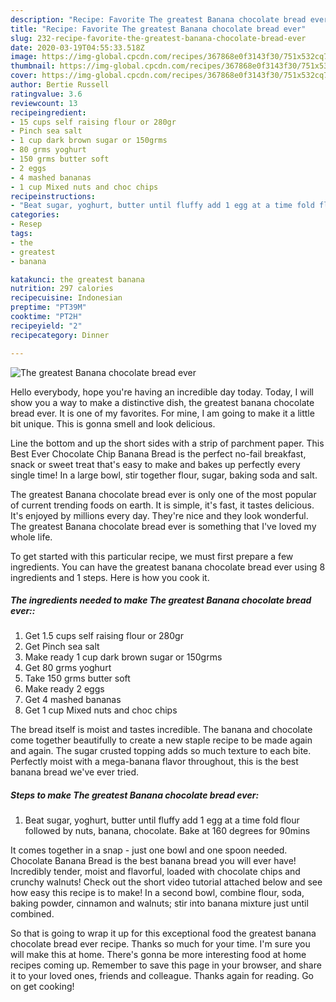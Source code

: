 ```yaml
---
description: "Recipe: Favorite The greatest Banana chocolate bread ever"
title: "Recipe: Favorite The greatest Banana chocolate bread ever"
slug: 232-recipe-favorite-the-greatest-banana-chocolate-bread-ever
date: 2020-03-19T04:55:33.518Z
image: https://img-global.cpcdn.com/recipes/367868e0f3143f30/751x532cq70/the-greatest-banana-chocolate-bread-ever-recipe-main-photo.jpg
thumbnail: https://img-global.cpcdn.com/recipes/367868e0f3143f30/751x532cq70/the-greatest-banana-chocolate-bread-ever-recipe-main-photo.jpg
cover: https://img-global.cpcdn.com/recipes/367868e0f3143f30/751x532cq70/the-greatest-banana-chocolate-bread-ever-recipe-main-photo.jpg
author: Bertie Russell
ratingvalue: 3.6
reviewcount: 13
recipeingredient:
- 15 cups self raising flour or 280gr
- Pinch sea salt
- 1 cup dark brown sugar or 150grms
- 80 grms yoghurt
- 150 grms butter soft
- 2 eggs
- 4 mashed bananas
- 1 cup Mixed nuts and choc chips
recipeinstructions:
- "Beat sugar, yoghurt, butter until fluffy add 1 egg at a time fold flour followed by nuts, banana, chocolate. Bake at 160 degrees for 90mins"
categories:
- Resep
tags:
- the
- greatest
- banana

katakunci: the greatest banana
nutrition: 297 calories
recipecuisine: Indonesian
preptime: "PT39M"
cooktime: "PT2H"
recipeyield: "2"
recipecategory: Dinner

---
```



![The greatest Banana chocolate bread ever](https://img-global.cpcdn.com/recipes/367868e0f3143f30/751x532cq70/the-greatest-banana-chocolate-bread-ever-recipe-main-photo.jpg)

Hello everybody, hope you're having an incredible day today. Today, I will show you a way to make a distinctive dish, the greatest banana chocolate bread ever. It is one of my favorites. For mine, I am going to make it a little bit unique. This is gonna smell and look delicious.

Line the bottom and up the short sides with a strip of parchment paper. This Best Ever Chocolate Chip Banana Bread is the perfect no-fail breakfast, snack or sweet treat that&#39;s easy to make and bakes up perfectly every single time! In a large bowl, stir together flour, sugar, baking soda and salt.

The greatest Banana chocolate bread ever is only one of the most popular of current trending foods on earth. It is simple, it's fast, it tastes delicious. It's enjoyed by millions every day. They're nice and they look wonderful. The greatest Banana chocolate bread ever is something that I've loved my whole life.


To get started with this particular recipe, we must first prepare a few ingredients. You can have the greatest banana chocolate bread ever using 8 ingredients and 1 steps. Here is how you cook it.

##### The ingredients needed to make The greatest Banana chocolate bread ever::

1. Get 1.5 cups self raising flour or 280gr
1. Get Pinch sea salt
1. Make ready 1 cup dark brown sugar or 150grms
1. Get 80 grms yoghurt
1. Take 150 grms butter soft
1. Make ready 2 eggs
1. Get 4 mashed bananas
1. Get 1 cup Mixed nuts and choc chips


The bread itself is moist and tastes incredible. The banana and chocolate come together beautifully to create a new staple recipe to be made again and again. The sugar crusted topping adds so much texture to each bite. Perfectly moist with a mega-banana flavor throughout, this is the best banana bread we&#39;ve ever tried. 

##### Steps to make The greatest Banana chocolate bread ever:

1. Beat sugar, yoghurt, butter until fluffy add 1 egg at a time fold flour followed by nuts, banana, chocolate. Bake at 160 degrees for 90mins


It comes together in a snap - just one bowl and one spoon needed. Chocolate Banana Bread is the best banana bread you will ever have! Incredibly tender, moist and flavorful, loaded with chocolate chips and crunchy walnuts! Check out the short video tutorial attached below and see how easy this recipe is to make! In a second bowl, combine flour, soda, baking powder, cinnamon and walnuts; stir into banana mixture just until combined. 

So that is going to wrap it up for this exceptional food the greatest banana chocolate bread ever recipe. Thanks so much for your time. I'm sure you will make this at home. There's gonna be more interesting food at home recipes coming up. Remember to save this page in your browser, and share it to your loved ones, friends and colleague. Thanks again for reading. Go on get cooking!
